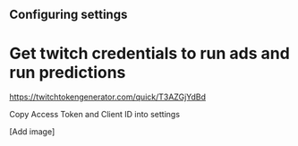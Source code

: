 ## Configuring settings

# Get twitch credentials to run ads and run predictions
https://twitchtokengenerator.com/quick/T3AZGjYdBd

Copy Access Token and Client ID into settings

[Add image]